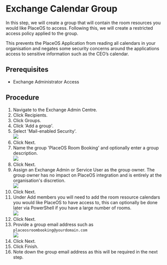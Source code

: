 # Exchange Calendar Group

In this step, we will create a group that will contain the room resources you would like PlaceOS to access. Following this, we will create a restricted access policy applied to the group.

This prevents the PlaceOS Application from reading all calendars in your organisation and negates some security concerns around the applications access to sensitive information such as the CEO’s calendar.

## Prerequisites

* Exchange Administrator Access

## Procedure

1. Navigate to the Exchange Admin Centre.
2. Click Recipients.
3. Click Groups.
4. Click 'Add a group'.
5. Select 'Mail-enabled Security'.\
   ![](https://lh5.googleusercontent.com/plO5HR1fvb89VexXXgey5jgFW8cOHzNC0O0\_DbOSl87xrEyEKUzcTUYg6DZujYQg21h4DrzsP06hCpRMteoU8DAzn0nj9YZ\_aK4A6r7EObPo5frb\_XGfjBD4SAWwj87eFF1wfE4cs8c7xpA8bw)
6. Click Next.
7. Name the group 'PlaceOS Room Booking' and optionally enter a group description.\
   ![](https://lh3.googleusercontent.com/RwQhK-AGZdXDqHHev7TQS4\_t2OwATmQ479oD2\_u7f0MOW3q7CM10IaFallqu6TdTOUetj\_BhxEs\_-IpK5DFPeBi1URSBapUiejTNqYX19ExSSZNF2okcdmOPsg\_xMGn-zhdzxRTuZOa2S7yTig)
8. Click Next.
9. Assign an Exchange Admin or Service User as the group owner. The group owner has no impact on PlaceOS integration and is entirely at the organisation's discretion.\
   ![](https://lh5.googleusercontent.com/9IGLDdedhVioeJb-nbqv3LnQhCEBsZaf5oDDIK54SWUJzLocNHSEUBu6ATS5e-y3sSHKRExvknnt\_WfCIxijLdfGOkJ9uwc0JyiLx2Ol4xnkYDnmLJnWynKwHMnkBBaoHfknduvRfZz9UImiJA)
10. Click Next.
11. Under Add members you will need to add the room resource calendars you would like PlaceOS to have access to, this can optionally be done later via PowerShell if you have a large number of rooms.\
    ![](https://lh6.googleusercontent.com/0blT69bWnUrRAsGX6tBke\_Y9AIxBU-0fAA6GJotSk3L\_d1pieUshLybfncgYkhTag5TBayG3V6hJ3A4psYsuIfPCiNe1CMFrrAn6Kq\_2-BIAXJOGzi1bfVfCB5vn3YBBABE0CALqrzpWc7QLQg)
12. Click Next.
13. Provide a group email address such as `placeosroombooking@yourdomain.com`\
    ![](https://lh4.googleusercontent.com/xbv7EXvtjlZOHuHnF9iitO1P668qhh\_hVlglQTSiJqRgaRg-ovpVFGQpaUJN4AJc82wlxyPdsU6vZQihQiYF1rAkPq611aLj1p85LF40JteQykxZymvpupyPP5D\_5TDCfKDn6PuuxIIcODhavA)
14. Click Next.
15. Click Finish.
16. Note down the group email address as this will be required in the next step.
